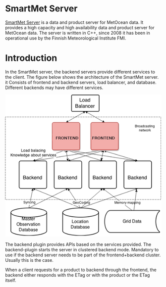 # SmartMet Server

[SmartMet Server](https://github.com/fmidev/smartmet-server) is a data
and product server for MetOcean data. It provides a high capacity and
high availability data and product server for MetOcean data. The
server is written in C++, since 2008 it has been in operational use by
the Finnish Meteorological Institute FMI.

# Introduction

In the SmartMet server, the backend servers provide different services
to the client. The figure below shows the architecture of the SmartMet
server. it Consists of frontend and backend servers, load balancer,
and database. Different backends may have different services.

![](docs/images/smartmet_server_schematic_dia.png)

The backend plugin provides APIs based on the services provided.
The backend-plugin starts the server in clustered backend mode.
Mandatory to use if the backend server needs to be part of the
frontend+backend cluster.  Usually this is the case.

When a client requests for a product to backend through the frontend,
the backend either responds with the ETag or with the product or the
ETag itself.


